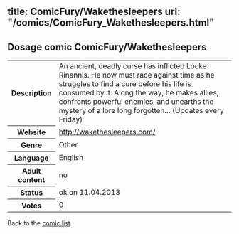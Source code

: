 title: ComicFury/Wakethesleepers
url: "/comics/ComicFury_Wakethesleepers.html"
---
Dosage comic ComicFury/Wakethesleepers
-----------------------------------------

<table class="comicinfo">
<tr>
<th>Description</th><td>An ancient, deadly curse has inflicted Locke Rinannis. He now must race against time as he struggles to find a cure before his life is consumed by it. Along the way, he makes allies, confronts powerful enemies, and unearths the mystery of a lore long forgotten... (Updates every Friday)</td>
</tr>
<tr>
<th>Website</th><td><a href="http://wakethesleepers.com/">http://wakethesleepers.com/</a></td>
</tr>
<tr>
<th>Genre</th><td>Other</td>
</tr>
<tr>
<th>Language</th><td>English</td>
</tr>
<tr>
<th>Adult content</th><td>no</td>
</tr>
<tr>
<th>Status</th><td>ok on 11.04.2013</td>
</tr>
<tr>
<th>Votes</th><td>0</div></td>
</tr>
</table>

Back to the [comic list](../comic-index.html).
